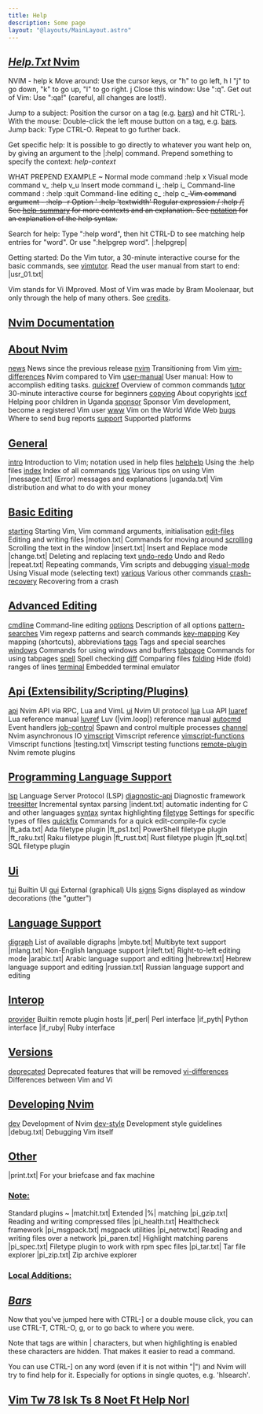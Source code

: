 ```yaml
---
title: Help
description: Some page
layout: "@layouts/MainLayout.astro"
---
```



## <a id="" class="section-title" href="#">*Help.Txt*	Nvim</a> 

NVIM - help
k
Move around:  Use the cursor keys, or "h" to go left,	       h   l
"j" to go down, "k" to go up, "l" to go right.	 j
Close this window:  Use ":q<Enter>".
Get out of Vim:  Use ":qa!<Enter>" (careful, all changes are lost!).

Jump to a subject:  Position the cursor on a tag (e.g. [bars](undefined#bars)) and hit CTRL-].
With the mouse:  Double-click the left mouse button on a tag, e.g. [bars](undefined#bars).
Jump back:  Type CTRL-O.  Repeat to go further back.

Get specific help:  It is possible to go directly to whatever you want help
on, by giving an argument to the |:help| command.
Prepend something to specify the context:  *help-context*

WHAT			PREPEND    EXAMPLE	~
Normal mode command		   :help x
Visual mode command	  v_	   :help v_u
Insert mode command	  i_	   :help i_<Esc>
Command-line command	  :	   :help :quit
Command-line editing	  c_	   :help c_<Del>
Vim command argument	  -	   :help -r
Option			  '	   :help 'textwidth'
Regular expression	  /	   :help /[
See [help-summary](undefined#help-summary) for more contexts and an explanation.
See [notation](/neovim-docs-web/en/neovim/intro#notation) for an explanation of the help syntax.

Search for help:  Type ":help word", then hit CTRL-D to see matching
help entries for "word".
Or use ":helpgrep word". |:helpgrep|

Getting started:  Do the Vim tutor, a 30-minute interactive course for the
basic commands, see [vimtutor](undefined#vimtutor).
Read the user manual from start to end: |usr_01.txt|

Vim stands for Vi IMproved.  Most of Vim was made by Bram Moolenaar, but only
through the help of many others.  See [credits](/neovim-docs-web/en/neovim/intro#credits).


## <a id="" class="section-title" href="#">Nvim Documentation</a> 




## <a id="reference_toc doc-file-list Q_ct" class="section-title" href="#reference_toc doc-file-list Q_ct">About Nvim</a> 

[news](undefined#news)			News since the previous release
[nvim](undefined#nvim)			Transitioning from Vim
[vim-differences](undefined#vim-differences)	Nvim compared to Vim
[user-manual](undefined#user-manual)		User manual: How to accomplish editing tasks.
[quickref](undefined#quickref)		Overview of common commands
[tutor](undefined#tutor)			30-minute interactive course for beginners
[copying](undefined#copying)		About copyrights
[iccf](undefined#iccf)			Helping poor children in Uganda
[sponsor](undefined#sponsor)		Sponsor Vim development, become a registered Vim user
[www](undefined#www)			Vim on the World Wide Web
[bugs](undefined#bugs)			Where to send bug reports
[support](undefined#support)		Supported platforms


## <a id="" class="section-title" href="#">General</a> 

[intro](/neovim-docs-web/en/neovim/intro#intro)			Introduction to Vim; notation used in help files
[helphelp](undefined#helphelp)		Using the :help files
[index](undefined#index)			Index of all commands
[tips](undefined#tips)			Various tips on using Vim
|message.txt|		(Error) messages and explanations
|uganda.txt|		Vim distribution and what to do with your money


## <a id="" class="section-title" href="#">Basic Editing</a> 

[starting](undefined#starting)		Starting Vim, Vim command arguments, initialisation
[edit-files](undefined#edit-files)		Editing and writing files
|motion.txt|		Commands for moving around
[scrolling](undefined#scrolling)		Scrolling the text in the window
|insert.txt|		Insert and Replace mode
|change.txt|		Deleting and replacing text
[undo-redo](undefined#undo-redo)		Undo and Redo
|repeat.txt|		Repeating commands, Vim scripts and debugging
[visual-mode](undefined#visual-mode)		Using Visual mode (selecting text)
[various](undefined#various)		Various other commands
[crash-recovery](undefined#crash-recovery)	Recovering from a crash


## <a id="" class="section-title" href="#">Advanced Editing</a> 

[cmdline](undefined#cmdline)		Command-line editing
[options](undefined#options)		Description of all options
[pattern-searches](undefined#pattern-searches)	Vim regexp patterns and search commands
[key-mapping](undefined#key-mapping)		Key mapping (shortcuts), abbreviations
[tags](undefined#tags)			Tags and special searches
[windows](undefined#windows)		Commands for using windows and buffers
[tabpage](undefined#tabpage)		Commands for using tabpages
[spell](undefined#spell)			Spell checking
[diff](undefined#diff)			Comparing files
[folding](undefined#folding)		Hide (fold) ranges of lines
[terminal](undefined#terminal)		Embedded terminal emulator


## <a id="" class="section-title" href="#">Api (Extensibility/Scripting/Plugins)</a> 

[api](undefined#api)			Nvim API via RPC, Lua and VimL
[ui](undefined#ui)			Nvim UI protocol
[lua](undefined#lua)			Lua API
[luaref](/neovim-docs-web/en/misc/luaref#luaref)		Lua reference manual
[luvref](undefined#luvref)		Luv (|vim.loop|) reference manual
[autocmd](undefined#autocmd)		Event handlers
[job-control](undefined#job-control)		Spawn and control multiple processes
[channel](undefined#channel)		Nvim asynchronous IO
[vimscript](undefined#vimscript)		Vimscript reference
[vimscript-functions](undefined#vimscript-functions)	Vimscript functions
|testing.txt|		Vimscript testing functions
[remote-plugin](undefined#remote-plugin)		Nvim remote plugins


## <a id="" class="section-title" href="#">Programming Language Support</a> 

[lsp](undefined#lsp)			Language Server Protocol (LSP)
[diagnostic-api](/neovim-docs-web/en/neovim/diagnostic#diagnostic-api)	Diagnostic framework
[treesitter](undefined#treesitter)		Incremental syntax parsing
|indent.txt|      	automatic indenting for C and other languages
[syntax](undefined#syntax)		syntax highlighting
[filetype](undefined#filetype)		Settings for specific types of files
[quickfix](undefined#quickfix)		Commands for a quick edit-compile-fix cycle
|ft_ada.txt|      	Ada filetype plugin
|ft_ps1.txt|      	PowerShell filetype plugin
|ft_raku.txt|     	Raku filetype plugin
|ft_rust.txt|     	Rust filetype plugin
|ft_sql.txt|      	SQL filetype plugin


## <a id="" class="section-title" href="#">Ui</a> 

[tui](undefined#tui)			Builtin UI
[gui](undefined#gui)			External (graphical) UIs
[signs](undefined#signs)			Signs displayed as window decorations (the "gutter")


## <a id="" class="section-title" href="#">Language Support</a> 

[digraph](undefined#digraph)		List of available digraphs
|mbyte.txt|		Multibyte text support
|mlang.txt|		Non-English language support
|rileft.txt|		Right-to-left editing mode
|arabic.txt|		Arabic language support and editing
|hebrew.txt|		Hebrew language support and editing
|russian.txt|		Russian language support and editing


## <a id="" class="section-title" href="#">Interop</a> 

[provider](undefined#provider)		Builtin remote plugin hosts
|if_perl|		Perl interface
|if_pyth|		Python interface
|if_ruby|		Ruby interface


## <a id="" class="section-title" href="#">Versions</a> 

[deprecated](undefined#deprecated)		Deprecated features that will be removed
[vi-differences](undefined#vi-differences)	Differences between Vim and Vi


## <a id="" class="section-title" href="#">Developing Nvim</a> 

[dev](undefined#dev)			Development of Nvim
[dev-style](undefined#dev-style)		Development style guidelines
|debug.txt|		Debugging Vim itself


## <a id="" class="section-title" href="#">Other</a> 

|print.txt|		For your briefcase and fax machine

### <a id="standard-plugin-list" class="section-title" href="#standard-plugin-list">Note:</a>
Standard plugins ~
|matchit.txt|		Extended |%| matching
|pi_gzip.txt|      	Reading and writing compressed files
|pi_health.txt|    	Healthcheck framework
|pi_msgpack.txt|   	msgpack utilities
|pi_netrw.txt|     	Reading and writing files over a network
|pi_paren.txt|     	Highlight matching parens
|pi_spec.txt|      	Filetype plugin to work with rpm spec files
|pi_tar.txt|       	Tar file explorer
|pi_zip.txt|       	Zip archive explorer

### <a id="local-additions" class="section-title" href="#local-additions">Local Additions:</a>


## <a id="Bars example" class="section-title" href="#Bars example">*Bars*</a> 

Now that you've jumped here with CTRL-] or a double mouse click, you can use
CTRL-T, CTRL-O, g<RightMouse>, or <C-RightMouse> to go back to where you were.

Note that tags are within | characters, but when highlighting is enabled these
characters are hidden.  That makes it easier to read a command.

You can use CTRL-] on any word (even if it is not within "|") and Nvim will
try to find help for it.  Especially for options in single quotes, e.g.
'hlsearch'.


## <a id="" class="section-title" href="#">Vim Tw 78 Isk Ts 8 Noet Ft Help Norl</a> 



